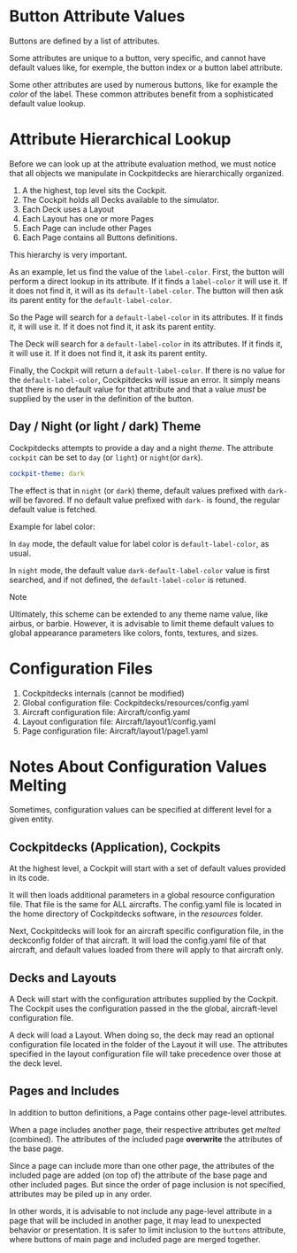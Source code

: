 
# Button Attribute Values

Buttons are defined by a list of attributes.

Some attributes are unique to a button, very specific, and cannot have default values like, for exemple, the button index or a button label attribute.

Some other attributes are used by numerous buttons, like for example the *color* of the label. These common attributes benefit from a sophisticated default value lookup.
# Attribute Hierarchical Lookup

Before we can look up at the attribute evaluation method, we must notice that all objects we manipulate in Cockpitdecks are hierarchically organized.

1. A the highest, top level sits the Cockpit.
2. The Cockpit holds all Decks available to the simulator.
3. Each Deck uses a Layout
4. Each Layout has one or more Pages
5. Each Page can include other Pages
6. Each Page contains all Buttons definitions.

This hierarchy is very important.

As an example, let us find the value of the `label-color`.
First, the button will perform a direct lookup in its attribute. If it finds a  `label-color` it will use it. If it does not find it, it will as its `default-label-color`. The button will then ask its parent entity for the `default-label-color`.

So the Page will search for a `default-label-color` in its attributes. If it finds it, it will use it. If it does not find it, it ask its parent entity.

The Deck will search for a `default-label-color` in its attributes. If it finds it, it will use it. If it does not find it, it ask its parent entity.

Finally, the Cockpit will return a `default-label-color`. If there is no value for the `default-label-color`, Cockpitdecks will issue an error. It simply means that there is no default value for that attribute and that a value *must* be supplied by the user in the definition of the button.

## Day / Night (or light / dark) Theme

Cockpitdecks attempts to provide a day and a night *theme*. The attribute `cockpit` can be set to `day` (or `light`) or `night`(or `dark`).

```yaml
cockpit-theme: dark
```

The effect is that in `night` (or `dark`) theme, default values prefixed with `dark-` will be favored. If no default value prefixed with `dark-` is found, the regular default value is fetched.

Example for label color:

In `day` mode, the default value for label color is `default-label-color`, as usual.

In `night` mode, the default value `dark-default-label-color` value is first searched, and if not defined, the `default-label-color` is retuned.

> [!NOTE]
> Ultimately, this scheme can be extended to any theme name value, like airbus, or barbie. However, it is advisable to limit theme default values to global appearance parameters like colors, fonts, textures, and sizes.

# Configuration Files

1. Cockpitdecks internals (cannot be modified)
2. Global configuration file: Cockpitdecks/resources/config.yaml
3. Aircraft configuration file: Aircraft/config.yaml
4. Layout configuration file: Aircraft/layout1/config.yaml
5. Page configuration file: Aircraft/layout1/page1.yaml

# Notes About Configuration Values Melting

Sometimes, configuration values can be specified at different level for a given entity.
## Cockpitdecks (Application), Cockpits

At the highest level, a Cockpit will start with a set of default values provided in its code.

It will then loads additional parameters in a global resource configuration file. That file is the same for ALL aircrafts. The config.yaml file is located in the home directory of Cockpitdecks software, in the *resources* folder.

Next, Cockpitdecks will look for an aircraft specific configuration file, in the  deckconfig folder of that aircraft. It will load the config.yaml file of that aircraft, and default values loaded from there will apply to that aircraft only.

## Decks and Layouts

A Deck will start with the configuration attributes supplied by the Cockpit. The Cockpit uses the configuration passed in the the global, aircraft-level configuration file.

A deck will load a Layout. When doing so, the deck may read an optional configuration file located in the folder of the Layout it will use. The attributes specified in the layout configuration file will take precedence over those at the deck level.

## Pages and Includes

In addition to button definitions, a Page contains other page-level attributes.

When a page includes another page, their respective attributes get *melted* (combined). The attributes of the included page **overwrite** the attributes of the base page.

Since a page can include more than one other page, the attributes of the included page are added (on top of) the attribute of the base page and other included pages. But since the order of page inclusion is not specified, attributes may be piled up in any order.

In other words, it is advisable to not include any page-level attribute in a page that will be included in another page, it may lead to unexpected behavior or presentation. It is safer to limit inclusion to the `buttons` attribute, where buttons of main page and included page are merged together.